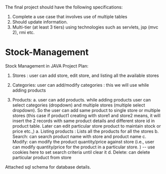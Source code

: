 The final project should have the following specifications:
1. Complete a use case that involves use of multiple tables
2. Should update information.
3. Multi-tier (at least 3 tiers) using technologies such as servlets, jsp (mvc 2), rmi etc.

# Stock-Management
Stock Management in JAVA
Project Plan:

1. Stores  : user can add store, edit store, and listing all the available stores

2. Categories: user can add/modify categories : this we will  use while adding products

3. Products:
a. user can add products. while adding products user can select categories (dropdown) and multiple stores (multiple select dropdown). So the user can add same product to single store or multiple stores (this case if product1 creating with store1 and store2 means, it will insert the 2 records with same product details and different store id in product table. Later can edit particular store product to maintain stock or price etc.,)
	a. Listing products : Lists all the products for all the stores
	b. Search: can search product name with store and product name
	c. Modify: can modify the product quantity/price against store (i.e., user can modify quantity/price for the product in a particular store. )
--	use cookies here to set search criteria until clear it
	d. Delete: can delete particular product from store


Attached sql schema for database details.
     

